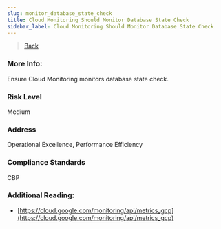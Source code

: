 ```yaml
---
slug: monitor_database_state_check
title: Cloud Monitoring Should Monitor Database State Check
sidebar_label: Cloud Monitoring Should Monitor Database State Check
---
```

> [Back](../../gcpmonitoringcompliance)

### More Info:
Ensure Cloud Monitoring monitors database state check.

### Risk Level
Medium

### Address
Operational Excellence, Performance Efficiency

### Compliance Standards
CBP

### Additional Reading:
- [https://cloud.google.com/monitoring/api/metrics_gcp](https://cloud.google.com/monitoring/api/metrics_gcp) 
